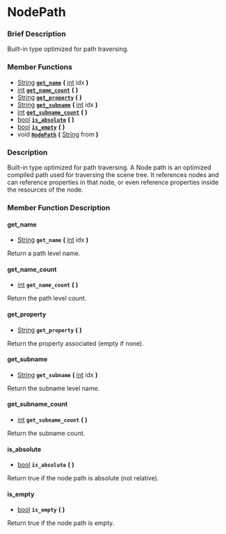 #  NodePath  

###  Brief Description  
Built-in type optimized for path traversing.

###  Member Functions 
  * [String](class_string)  **[`get_name`](#get_name)**  **(** [int](class_int) idx  **)**
  * [int](class_int)  **[`get_name_count`](#get_name_count)**  **(** **)**
  * [String](class_string)  **[`get_property`](#get_property)**  **(** **)**
  * [String](class_string)  **[`get_subname`](#get_subname)**  **(** [int](class_int) idx  **)**
  * [int](class_int)  **[`get_subname_count`](#get_subname_count)**  **(** **)**
  * [bool](class_bool)  **[`is_absolute`](#is_absolute)**  **(** **)**
  * [bool](class_bool)  **[`is_empty`](#is_empty)**  **(** **)**
  * void  **[`NodePath`](#NodePath)**  **(** [String](class_string) from  **)**

###  Description  
Built-in type optimized for path traversing. A Node path is an optimized compiled path used for traversing the scene tree. 
        It references nodes and can reference properties in that node, or even reference properties inside the resources of the node.

###  Member Function Description  

#### <a name="get_name">get_name</a>
  * [String](class_string)  **`get_name`**  **(** [int](class_int) idx  **)**

Return a path level name.

#### <a name="get_name_count">get_name_count</a>
  * [int](class_int)  **`get_name_count`**  **(** **)**

Return the path level count.

#### <a name="get_property">get_property</a>
  * [String](class_string)  **`get_property`**  **(** **)**

Return the property associated (empty if none).

#### <a name="get_subname">get_subname</a>
  * [String](class_string)  **`get_subname`**  **(** [int](class_int) idx  **)**

Return the subname level name.

#### <a name="get_subname_count">get_subname_count</a>
  * [int](class_int)  **`get_subname_count`**  **(** **)**

Return the subname count.

#### <a name="is_absolute">is_absolute</a>
  * [bool](class_bool)  **`is_absolute`**  **(** **)**

Return true if the node path is absolute (not relative).

#### <a name="is_empty">is_empty</a>
  * [bool](class_bool)  **`is_empty`**  **(** **)**

Return true if the node path is empty.
